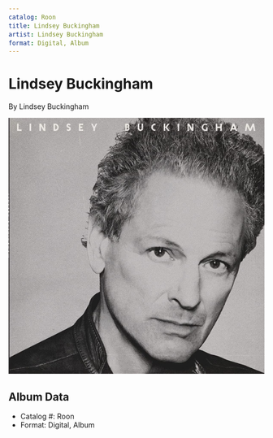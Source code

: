 ```yaml
---
catalog: Roon
title: Lindsey Buckingham
artist: Lindsey Buckingham
format: Digital, Album
---
```


# Lindsey Buckingham

By Lindsey Buckingham

![](../../assets/albumcovers/Lindsey_Buckingham-Lindsey_Buckingham.png)

## Album Data

- Catalog #: Roon
- Format: Digital, Album

